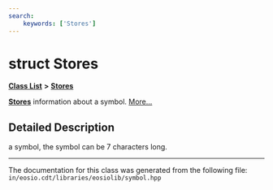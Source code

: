 ```yaml
---
search:
    keywords: ['Stores']
---
```


# struct Stores

[**Class List**](annotated.md) **>** [**Stores**](struct_stores.md)


**[Stores](struct_stores.md)** information about a symbol. [More...](#detailed-description)
## Detailed Description

a symbol, the symbol can be 7 characters long. 


----------------------------------------
The documentation for this class was generated from the following file: `in/eosio.cdt/libraries/eosiolib/symbol.hpp`
